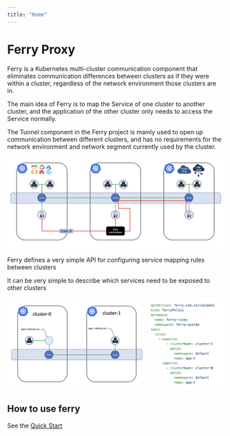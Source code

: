 ```yaml
---
title: "Home"
---
```


# Ferry Proxy

Ferry is a Kubernetes multi-cluster communication component that eliminates communication differences between clusters as if they were within a cluster, regardless of the network environment those clusters are in.

The main idea of Ferry is to map the Service of one cluster to another cluster, and the application of the other cluster only needs to access the Service normally.

The Tunnel component in the Ferry project is mainly used to open up communication between different clusters, and has no requirements for the network environment and network segment currently used by the cluster.

![Architecture](/images/architecture.png)

Ferry defines a very simple API for configuring service mapping rules between clusters

It can be very simple to describe which services need to be exposed to other clusters

![Case](/images/case.png)

## How to use ferry

See the [Quick Start](./docs/user/quick-start)
